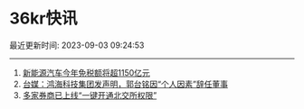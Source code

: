# 36kr快讯

最近更新时间: 2023-09-03 09:24:53

--- 
1. [新能源汽车今年免税额将超1150亿元](https://www.36kr.com/newsflashes/2415506410709760) 
2. [台媒：鸿海科技集团发声明，郭台铭因“个人因素”辞任董事](https://www.36kr.com/newsflashes/2415513123529479) 
3. [多家券商已上线“一键开通北交所权限”](https://www.36kr.com/newsflashes/2415517021709058) 
